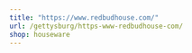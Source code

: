 ```yaml
---
title: "https://www.redbudhouse.com/"
url: /gettysburg/https-www-redbudhouse-com/
shop: houseware
---
```

